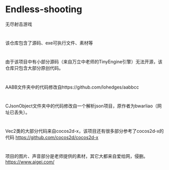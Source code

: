 # Endless-shooting
无尽射击游戏
#
该仓库包含了源码、exe可执行文件、素材等
#
由于该项目中有小部分源码（来自万立中老师的TinyEngine引擎）无法开源，该仓库只包含大部分原创代码。
#
AABB文件夹中的代码修改自https://github.com/lohedges/aabbcc
# 
CJsonObject文件夹中的代码修改自一个解析json项目，原作者为bwarliao（网址已丢失）。
#
Vec2类的大部分代码来自cocos2d-x，该项目还有很多部分参考了cocos2d-x的代码 https://github.com/cocos2d/cocos2d-x
#
项目的图片、声音部分是老师提供的素材，其它大都来自爱给网，侵删。https://www.aigei.com/
